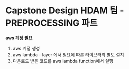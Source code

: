 # Capstone Design HDAM 팀 - PREPROCESSING 파트

**aws 계정 필요**

1. aws 계정 생성
2. aws lambda - layer 에서 필요에 따른 라이브러리 별도 설치
3. 다운로드 받은 코드를 aws lambda function에서 실행
